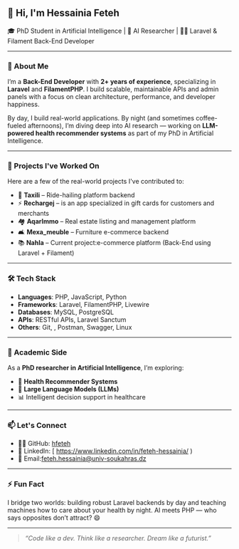 ## 👋 Hi, I'm Hessainia Feteh

🎓 PhD Student in Artificial Intelligence | 🧠 AI Researcher | 🧑‍💻 Laravel & Filament Back-End Developer

---

### 💼 About Me

I’m a **Back-End Developer** with **2+ years of experience**, specializing in **Laravel** and **FilamentPHP**. I build scalable, maintainable APIs and admin panels with a focus on clean architecture, performance, and developer happiness.

By day, I build real-world applications. By night (and sometimes coffee-fueled afternoons), I’m diving deep into AI research — working on **LLM-powered health recommender systems** as part of my PhD in Artificial Intelligence.

---

### 🧩 Projects I've Worked On
Here are a few of the real-world projects I've contributed to:

- 🚕 **Taxili** – Ride-hailing platform backend
- ⚡ **Rechargej** – is an app specialized in gift cards for customers and merchants 
- 🏘️ **AqarImmo** – Real estate listing and management platform
- 🛋️ **Mexa_meuble** – Furniture e-commerce backend
- 📚 **Nahla** – Current project:e-commerce platform (Back-End using Laravel + Filament)

---

### 🛠️ Tech Stack
- **Languages**: PHP, JavaScript, Python
- **Frameworks**: Laravel, FilamentPHP, Livewire
- **Databases**: MySQL, PostgreSQL
- **APIs**: RESTful APIs, Laravel Sanctum
- **Others**: Git, , Postman, Swagger, Linux

---

### 🔬 Academic Side
As a **PhD researcher in Artificial Intelligence**, I’m exploring:

- 🧠 **Health Recommender Systems**
- 🤖 **Large Language Models (LLMs)**
- 📊 Intelligent decision support in healthcare

---

### 📫 Let's Connect
- 🧑‍💻 GitHub: [hfeteh](https://github.com/hfeteh)
- 💼 LinkedIn:  [ https://www.linkedin.com/in/feteh-hessainia/ )
- 📧 Email:feteh.hessainia@univ-soukahras.dz

---

### ⚡ Fun Fact

I bridge two worlds: building robust Laravel backends by day and teaching machines how to care about your health by night. AI meets PHP — who says opposites don’t attract? 😄

---

> _“Code like a dev. Think like a researcher. Dream like a futurist.”_


